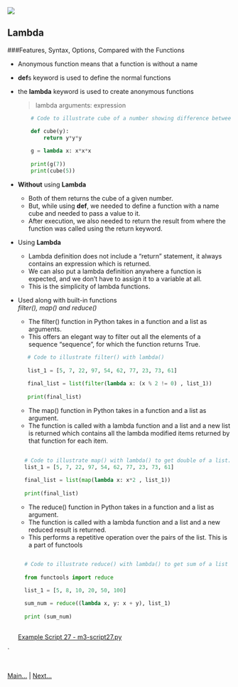 
 
 
![](https://www.python.org/static/img/python-logo.png)
 
## Lambda
###Features, Syntax, Options, Compared with the Functions

 - Anonymous function means that a function is without a name
 - **def**s keyword is used to define the normal functions
 - the **lambda** keyword is used to create anonymous functions

    > lambda arguments: expression

    ```python
        # Code to illustrate cube of a number showing difference between def() and lambda().
    
        def cube(y):
            return y*y*y 
        
        g = lambda x: x*x*x 
        
        print(g(7)) 
        print(cube(5)) 
    ```
    
 - **Without** using **Lambda**
    - Both of them returns the cube of a given number. 
    - But, while using **def**, we needed to define a function with a name cube and needed to pass a value to it. 
    - After execution, we also needed to return the result from where the function was called using the return keyword.
 - Using **Lambda**
    - Lambda definition does not include a “return” statement, it always contains an expression which is returned. 
    - We can also put a lambda definition anywhere a function is expected, and we don’t have to assign it to a variable at all. 
    - This is the simplicity of lambda functions.    

- Used along with built-in functions <br/>
    *filter(), map() and reduce()*
    
    - The filter() function in Python takes in a function and a list as arguments. 
    - This offers an elegant way to filter out all the elements of a sequence “sequence”, for which the function 
    returns True. 

    ```python
       # Code to illustrate filter() with lambda()
     
       list_1 = [5, 7, 22, 97, 54, 62, 77, 23, 73, 61]
     
       final_list = list(filter(lambda x: (x % 2 != 0) , list_1))
     
       print(final_list)
    ```
    
    - The map() function in Python takes in a function and a list as argument. 
    - The function is called with a lambda function and a list and a new list is returned which contains all the lambda 
    modified items returned by that function for each item. 

    ```python
        
      # Code to illustrate map() with lambda() to get double of a list. 
      list_1 = [5, 7, 22, 97, 54, 62, 77, 23, 73, 61]
     
      final_list = list(map(lambda x: x*2 , list_1))
     
      print(final_list)
    ```
    
    - The reduce() function in Python takes in a function and a list as argument. 
    - The function is called with a lambda function and a list and a new reduced result is returned. 
    - This performs a repetitive operation over the pairs of the list. This is a part of functools
    ```python

      # Code to illustrate reduce() with lambda() to get sum of a list
      
      from functools import reduce
    
      list_1 = [5, 8, 10, 20, 50, 100]
     
      sum_num = reduce((lambda x, y: x + y), list_1)
     
      print (sum_num) 
      
    ```

  [Example Script 27 - m3-script27.py](/Examples/Module-3/m3-script27.py)

`
#
[Main...](https://github.com/ptoraskar/Python-Learning/blob/master/README.md) | [Next...](/Module-3/5_Sorting.md)